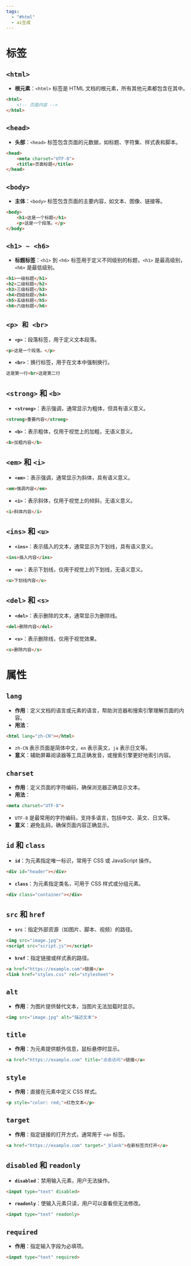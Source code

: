 ```yaml
---
tags:
  - "#html"
  - ai生成
---
```


# 标签

## `<html>`
- **根元素**：`<html>` 标签是 HTML 文档的根元素，所有其他元素都包含在其中。
  
```html
<html>
    <!-- 页面内容 -->
</html>
```

## `<head>`
- **头部**：`<head>` 标签包含页面的元数据，如标题、字符集、样式表和脚本。
  
```html
<head>
    <meta charset="UTF-8">
    <title>页面标题</title>
</head>
```

## `<body>`
- **主体**：`<body>` 标签包含页面的主要内容，如文本、图像、链接等。
  
```html
<body>
    <h1>这是一个标题</h1>
    <p>这是一个段落。</p>
</body>
```

## `<h1> ~ <h6>`
- **标题标签**：`<h1>` 到 `<h6>` 标签用于定义不同级别的标题，`<h1>` 是最高级别，`<h6>` 是最低级别。
  
```html
<h1>一级标题</h1>
<h2>二级标题</h2>
<h3>三级标题</h3>
<h4>四级标题</h4>
<h5>五级标题</h5>
<h6>六级标题</h6>
```

## `<p> 和 <br>`
- **`<p>`**：段落标签，用于定义文本段落。
  
```html
<p>这是一个段落。</p>
```

- **`<br>`**：换行标签，用于在文本中强制换行。
  
```html
这是第一行<br>这是第二行
```

## `<strong>` 和 `<b>`
- **`<strong>`**：表示强调，通常显示为粗体，但具有语义意义。
  
```html
<strong>重要内容</strong>
```

- **`<b>`**：表示粗体，仅用于视觉上的加粗，无语义意义。
  
```html
<b>加粗内容</b>
```

## `<em>` 和 `<i>`
- **`<em>`**：表示强调，通常显示为斜体，具有语义意义。
  
```html
<em>强调内容</em>
```

- **`<i>`**：表示斜体，仅用于视觉上的倾斜，无语义意义。
  
```html
<i>斜体内容</i>
```

## `<ins>` 和 `<u>`
- **`<ins>`**：表示插入的文本，通常显示为下划线，具有语义意义。
  
```html
<ins>插入内容</ins>
```

- **`<u>`**：表示下划线，仅用于视觉上的下划线，无语义意义。
  
```html
<u>下划线内容</u>
```

## `<del>` 和 `<s>`
- **`<del>`**：表示删除的文本，通常显示为删除线。
  
```html
<del>删除内容</del>
```

- **`<s>`**：表示删除线，仅用于视觉效果。
  
```html
<s>删除内容</s>
```

# 属性

## `lang`
- **作用**：定义文档的语言或元素的语言，帮助浏览器和搜索引擎理解页面的内容。
- **用法**：
```html
<html lang="zh-CN"></html>
```
- `zh-CN` 表示页面是简体中文，`en` 表示英文，`ja` 表示日文等。
- **意义**：辅助屏幕阅读器等工具正确发音，或搜索引擎更好地索引内容。

## `charset`
- **作用**：定义页面的字符编码，确保浏览器正确显示文本。
- **用法**：
```html
<meta charset="UTF-8">
```
- `UTF-8` 是最常用的字符编码，支持多语言，包括中文、英文、日文等。
- **意义**：避免乱码，确保页面内容正确显示。

## `id` 和 `class`
- **`id`**：为元素指定唯一标识，常用于 CSS 或 JavaScript 操作。

```html
<div id="header"></div>
```

- **`class`**：为元素指定类名，可用于 CSS 样式或分组元素。

```html
<div class="container"></div>
```

## `src` 和 `href`
- **`src`**：指定外部资源（如图片、脚本、视频）的路径。

```html
<img src="image.jpg">
<script src="script.js"></script>
```

- **`href`**：指定链接或样式表的路径。

```html
<a href="https://example.com">链接</a>
<link href="styles.css" rel="stylesheet">
```

## `alt`
- **作用**：为图片提供替代文本，当图片无法加载时显示。

```html
<img src="image.jpg" alt="描述文本">
```

## `title`
- **作用**：为元素提供额外信息，鼠标悬停时显示。

```html
<a href="https://example.com" title="点击访问">链接</a>
```

## `style`
- **作用**：直接在元素中定义 CSS 样式。

```html
<p style="color: red;">红色文本</p>
```

## `target`
- **作用**：指定链接的打开方式，通常用于 `<a>` 标签。

```html
<a href="https://example.com" target="_blank">在新标签页打开</a>
```

## `disabled` 和 `readonly`
- **`disabled`**：禁用输入元素，用户无法操作。

```html
<input type="text" disabled>
```

- **`readonly`**：使输入元素只读，用户可以查看但无法修改。

```html
<input type="text" readonly>
```

## `required`
- **作用**：指定输入字段为必填项。

```html
<input type="text" required>
```